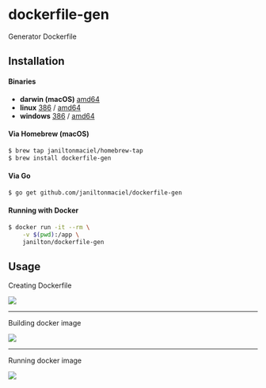 # dockerfile-gen

Generator Dockerfile

## Installation

#### Binaries

- **darwin (macOS)** [amd64](https://github.com/janiltonmaciel/dockerfile-gen/releases/download/1.9.0/dockerfile-gen_1.9.0_macOS_amd64.tar.gz)
- **linux** [386](https://github.com/janiltonmaciel/dockerfile-gen/releases/download/1.9.0/dockerfile-gen_1.9.0_linux_386.tar.gz) / [amd64](https://github.com/janiltonmaciel/dockerfile-gen/releases/download/1.9.0/dockerfile-gen_1.9.0_linux_amd64.tar.gz)
- **windows** [386](https://github.com/janiltonmaciel/dockerfile-gen/releases/download/1.9.0/dockerfile-gen_1.9.0_windows_386.zip) / [amd64](https://github.com/janiltonmaciel/dockerfile-gen/releases/download/1.9.0/dockerfile-gen_1.9.0_windows_amd64.zip)

#### Via Homebrew (macOS)
```bash
$ brew tap janiltonmaciel/homebrew-tap
$ brew install dockerfile-gen
```

#### Via Go

```bash
$ go get github.com/janiltonmaciel/dockerfile-gen
```

#### Running with Docker

```bash
$ docker run -it --rm \
    -v $(pwd):/app \
    janilton/dockerfile-gen
```

## Usage
Creating Dockerfile

![](https://github.com/janiltonmaciel/dockerfile-gen/blob/master/assets/img/dc-gen-create.gif)
  
---  
Building docker image  
   

![](https://github.com/janiltonmaciel/dockerfile-gen/blob/master/assets/img/dc-gen-build.gif)

---  
Running docker image  
   

![](https://github.com/janiltonmaciel/dockerfile-gen/blob/master/assets/img/dc-gen-run.gif)

